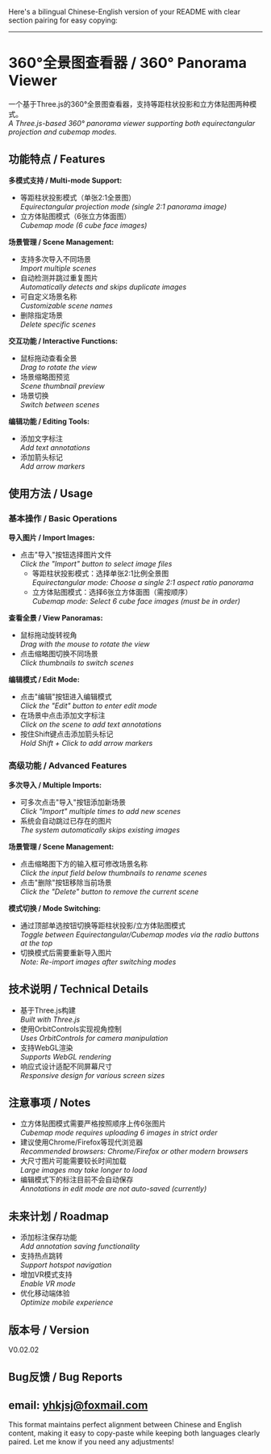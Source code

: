 Here's a bilingual Chinese-English version of your README with clear section pairing for easy copying:

---
# 360°全景图查看器 / 360° Panorama Viewer  
一个基于Three.js的360°全景图查看器，支持等距柱状投影和立方体贴图两种模式。  
*A Three.js-based 360° panorama viewer supporting both equirectangular projection and cubemap modes.*

## 功能特点 / Features  
**多模式支持 / Multi-mode Support:**  
- 等距柱状投影模式（单张2:1全景图）  
  *Equirectangular projection mode (single 2:1 panorama image)*  
- 立方体贴图模式（6张立方体面图）  
  *Cubemap mode (6 cube face images)*  

**场景管理 / Scene Management:**  
- 支持多次导入不同场景  
  *Import multiple scenes*  
- 自动检测并跳过重复图片  
  *Automatically detects and skips duplicate images*  
- 可自定义场景名称  
  *Customizable scene names*  
- 删除指定场景  
  *Delete specific scenes*  

**交互功能 / Interactive Functions:**  
- 鼠标拖动查看全景  
  *Drag to rotate the view*  
- 场景缩略图预览  
  *Scene thumbnail preview*  
- 场景切换  
  *Switch between scenes*  

**编辑功能 / Editing Tools:**  
- 添加文字标注  
  *Add text annotations*  
- 添加箭头标记  
  *Add arrow markers*  

## 使用方法 / Usage  
### 基本操作 / Basic Operations  
**导入图片 / Import Images:**  
- 点击"导入"按钮选择图片文件  
  *Click the "Import" button to select image files*  
  - 等距柱状投影模式：选择单张2:1比例全景图  
    *Equirectangular mode: Choose a single 2:1 aspect ratio panorama*  
  - 立方体贴图模式：选择6张立方体面图（需按顺序）  
    *Cubemap mode: Select 6 cube face images (must be in order)*  

**查看全景 / View Panoramas:**  
- 鼠标拖动旋转视角  
  *Drag with the mouse to rotate the view*  
- 点击缩略图切换不同场景  
  *Click thumbnails to switch scenes*  

**编辑模式 / Edit Mode:**  
- 点击"编辑"按钮进入编辑模式  
  *Click the "Edit" button to enter edit mode*  
- 在场景中点击添加文字标注  
  *Click on the scene to add text annotations*  
- 按住Shift键点击添加箭头标记  
  *Hold Shift + Click to add arrow markers*  

### 高级功能 / Advanced Features  
**多次导入 / Multiple Imports:**  
- 可多次点击"导入"按钮添加新场景  
  *Click "Import" multiple times to add new scenes*  
- 系统会自动跳过已存在的图片  
  *The system automatically skips existing images*  

**场景管理 / Scene Management:**  
- 点击缩略图下方的输入框可修改场景名称  
  *Click the input field below thumbnails to rename scenes*  
- 点击"删除"按钮移除当前场景  
  *Click the "Delete" button to remove the current scene*  

**模式切换 / Mode Switching:**  
- 通过顶部单选按钮切换等距柱状投影/立方体贴图模式  
  *Toggle between Equirectangular/Cubemap modes via the radio buttons at the top*  
- 切换模式后需要重新导入图片  
  *Note: Re-import images after switching modes*  

## 技术说明 / Technical Details  
- 基于Three.js构建  
  *Built with Three.js*  
- 使用OrbitControls实现视角控制  
  *Uses OrbitControls for camera manipulation*  
- 支持WebGL渲染  
  *Supports WebGL rendering*  
- 响应式设计适配不同屏幕尺寸  
  *Responsive design for various screen sizes*  

## 注意事项 / Notes  
- 立方体贴图模式需要严格按照顺序上传6张图片  
  *Cubemap mode requires uploading 6 images in strict order*  
- 建议使用Chrome/Firefox等现代浏览器  
  *Recommended browsers: Chrome/Firefox or other modern browsers*  
- 大尺寸图片可能需要较长时间加载  
  *Large images may take longer to load*  
- 编辑模式下的标注目前不会自动保存  
  *Annotations in edit mode are not auto-saved (currently)*  

## 未来计划 / Roadmap  
- 添加标注保存功能  
  *Add annotation saving functionality*  
- 支持热点跳转  
  *Support hotspot navigation*  
- 增加VR模式支持  
  *Enable VR mode*  
- 优化移动端体验  
  *Optimize mobile experience*  

## 版本号 / Version  
V0.02.02  

## Bug反馈 / Bug Reports  
email: yhkjsj@foxmail.com  
---

This format maintains perfect alignment between Chinese and English content, making it easy to copy-paste while keeping both languages clearly paired. Let me know if you need any adjustments!
